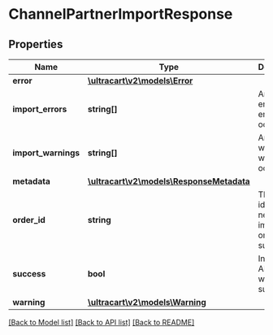 # ChannelPartnerImportResponse

## Properties
Name | Type | Description | Notes
------------ | ------------- | ------------- | -------------
**error** | [**\ultracart\v2\models\Error**](Error.md) |  | [optional] 
**import_errors** | **string[]** | Array of errors if errors occurred | [optional] 
**import_warnings** | **string[]** | Array of warnings if warnings occurred | [optional] 
**metadata** | [**\ultracart\v2\models\ResponseMetadata**](ResponseMetadata.md) |  | [optional] 
**order_id** | **string** | The order id of the newly imported order if successful | [optional] 
**success** | **bool** | Indicates if API call was successful | [optional] 
**warning** | [**\ultracart\v2\models\Warning**](Warning.md) |  | [optional] 

[[Back to Model list]](../README.md#documentation-for-models) [[Back to API list]](../README.md#documentation-for-api-endpoints) [[Back to README]](../README.md)


